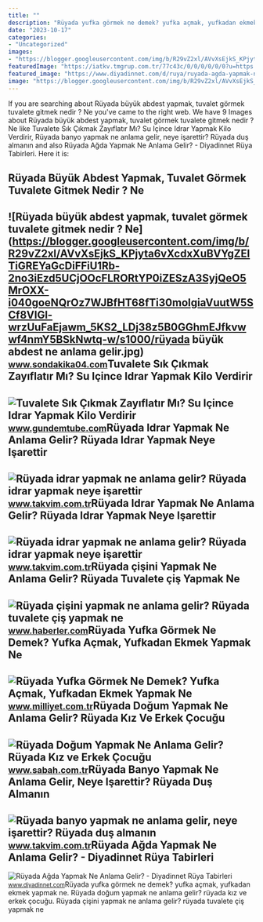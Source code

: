 ```yaml
---
title: ""
description: "Rüyada yufka görmek ne demek? yufka açmak, yufkadan ekmek yapmak ne"
date: "2023-10-17"
categories:
- "Uncategorized"
images:
- "https://blogger.googleusercontent.com/img/b/R29vZ2xl/AVvXsEjkS_KPjyta6vXcdxXuBVYgZEITiGREYaGcDiFFiU1Rb-2no3iEzd5UCjOOcFLRORtYP0iZESzA3SyjQeO5MrOXX-i040goeNQrOz7WJBfHT68fTi30moIgiaVuutW5SCf8VIGl-wrzUuFaEjawm_5KS2_LDj38z5B0GGhmEJfkvwwf4nmY5BSkNwtq-w/s1000/rüyada büyük abdest ne anlama gelir.jpg"
featuredImage: "https://iatkv.tmgrup.com.tr/77c43c/0/0/0/0/0/0?u=https:%2f%2fitkv.tmgrup.com.tr%2falbum%2f2022%2f02%2f28%2fruyada-idrar-yapmak-ne-anlama-gelir-ruyada-idrar-yapmak-neye-isarettir-ruyada-idrar-yapmanin-ve-temizlemenin-a-1646047929116.jpg&amp;mw=1100&amp;l=1"
featured_image: "https://www.diyadinnet.com/d/ruya/ruyada-agda-yapmak-ne-anlama-gelir-2994.jpg"
image: "https://blogger.googleusercontent.com/img/b/R29vZ2xl/AVvXsEjkS_KPjyta6vXcdxXuBVYgZEITiGREYaGcDiFFiU1Rb-2no3iEzd5UCjOOcFLRORtYP0iZESzA3SyjQeO5MrOXX-i040goeNQrOz7WJBfHT68fTi30moIgiaVuutW5SCf8VIGl-wrzUuFaEjawm_5KS2_LDj38z5B0GGhmEJfkvwwf4nmY5BSkNwtq-w/s1000/rüyada büyük abdest ne anlama gelir.jpg"
---
```


If you are searching about Rüyada büyük abdest yapmak, tuvalet görmek tuvalete gitmek nedir ? Ne you've came to the right web. We have 9 Images about Rüyada büyük abdest yapmak, tuvalet görmek tuvalete gitmek nedir ? Ne like Tuvalete Sık Çıkmak Zayıflatır Mı? Su Içince Idrar Yapmak Kilo Verdirir, Rüyada banyo yapmak ne anlama gelir, neye işarettir? Rüyada duş almanın and also Rüyada Ağda Yapmak Ne Anlama Gelir? - Diyadinnet Rüya Tabirleri. Here it is:

Rüyada Büyük Abdest Yapmak, Tuvalet Görmek Tuvalete Gitmek Nedir ? Ne
---------------------------------------------------------------------

 ![Rüyada büyük abdest yapmak, tuvalet görmek tuvalete gitmek nedir ? Ne](https://blogger.googleusercontent.com/img/b/R29vZ2xl/AVvXsEjkS_KPjyta6vXcdxXuBVYgZEITiGREYaGcDiFFiU1Rb-2no3iEzd5UCjOOcFLRORtYP0iZESzA3SyjQeO5MrOXX-i040goeNQrOz7WJBfHT68fTi30moIgiaVuutW5SCf8VIGl-wrzUuFaEjawm_5KS2_LDj38z5B0GGhmEJfkvwwf4nmY5BSkNwtq-w/s1000/rüyada büyük abdest ne anlama gelir.jpg) <small>www.sondakika04.com</small>Tuvalete Sık Çıkmak Zayıflatır Mı? Su Içince Idrar Yapmak Kilo Verdirir
-----------------------------------------------------------------------

 ![Tuvalete Sık Çıkmak Zayıflatır Mı? Su Içince Idrar Yapmak Kilo Verdirir](https://www.gundemtube.com/wp-content/uploads/2021/07/tuvalete-sik-cikmak-zayiflatir-mi-su-icince-idrar-yapmak-kilo-verdirir-mi-FnPwmvu5.jpg) <small>www.gundemtube.com</small>Rüyada Idrar Yapmak Ne Anlama Gelir? Rüyada Idrar Yapmak Neye Işarettir
-----------------------------------------------------------------------

 ![Rüyada idrar yapmak ne anlama gelir? Rüyada idrar yapmak neye işarettir](https://iatkv.tmgrup.com.tr/77c43c/0/0/0/0/0/0?u=https:%2f%2fitkv.tmgrup.com.tr%2falbum%2f2022%2f02%2f28%2fruyada-idrar-yapmak-ne-anlama-gelir-ruyada-idrar-yapmak-neye-isarettir-ruyada-idrar-yapmanin-ve-temizlemenin-a-1646047929116.jpg&mw=1100&l=1) <small>www.takvim.com.tr</small>Rüyada Idrar Yapmak Ne Anlama Gelir? Rüyada Idrar Yapmak Neye Işarettir
-----------------------------------------------------------------------

 ![Rüyada idrar yapmak ne anlama gelir? Rüyada idrar yapmak neye işarettir](https://iatkv.tmgrup.com.tr/39b4ba/0/0/0/0/0/0?u=https:%2f%2fitkv.tmgrup.com.tr%2falbum%2f2022%2f02%2f28%2fruyada-idrar-yapmak-ne-anlama-gelir-ruyada-idrar-yapmak-neye-isarettir-ruyada-idrar-yapmanin-ve-temizlemenin-a-1646047927820.jpg&mw=1100&l=1) <small>www.takvim.com.tr</small>Rüyada çişini Yapmak Ne Anlama Gelir? Rüyada Tuvalete çiş Yapmak Ne
-------------------------------------------------------------------

 ![Rüyada çişini yapmak ne anlama gelir? Rüyada tuvalete çiş yapmak ne](https://i.hbrcdn.com/haber/2023/02/22/ruyada-cisini-yapmak-ne-anlama-gelir-ruyada-15652026_9899_m.jpg) <small>www.haberler.com</small>Rüyada Yufka Görmek Ne Demek? Yufka Açmak, Yufkadan Ekmek Yapmak Ne
-------------------------------------------------------------------

 ![Rüyada Yufka Görmek Ne Demek? Yufka Açmak, Yufkadan Ekmek Yapmak Ne](https://i2.milimaj.com/i/milliyet/75/0x410/5f3084d755428311f8d7a6bf.jpg) <small>www.milliyet.com.tr</small>Rüyada Doğum Yapmak Ne Anlama Gelir? Rüyada Kız Ve Erkek Çocuğu
---------------------------------------------------------------

 ![Rüyada Doğum Yapmak Ne Anlama Gelir? Rüyada Kız ve Erkek Çocuğu](https://iasbh.tmgrup.com.tr/31ed44/752/395/0/73/724/453?u=https://isbh.tmgrup.com.tr/sbh/2019/10/16/1571237749877.jpg) <small>www.sabah.com.tr</small>Rüyada Banyo Yapmak Ne Anlama Gelir, Neye Işarettir? Rüyada Duş Almanın
-----------------------------------------------------------------------

 ![Rüyada banyo yapmak ne anlama gelir, neye işarettir? Rüyada duş almanın](https://iatkv.tmgrup.com.tr/208a89/0/0/0/0/0/0?u=https:%2f%2fitkv.tmgrup.com.tr%2falbum%2f2022%2f01%2f05%2fruyada-banyo-yapmak-ne-anlama-gelir-neye-isarettir-ruyada-dus-almanin-anlami-ve-yorumu-nedir-1641414656523.jpg&mw=1100&l=1) <small>www.takvim.com.tr</small>Rüyada Ağda Yapmak Ne Anlama Gelir? - Diyadinnet Rüya Tabirleri
---------------------------------------------------------------

 ![Rüyada Ağda Yapmak Ne Anlama Gelir? - Diyadinnet Rüya Tabirleri](https://www.diyadinnet.com/d/ruya/ruyada-agda-yapmak-ne-anlama-gelir-2994.jpg) <small>www.diyadinnet.com</small>Rüyada yufka görmek ne demek? yufka açmak, yufkadan ekmek yapmak ne. Rüyada doğum yapmak ne anlama gelir? rüyada kız ve erkek çocuğu. Rüyada çişini yapmak ne anlama gelir? rüyada tuvalete çiş yapmak ne
